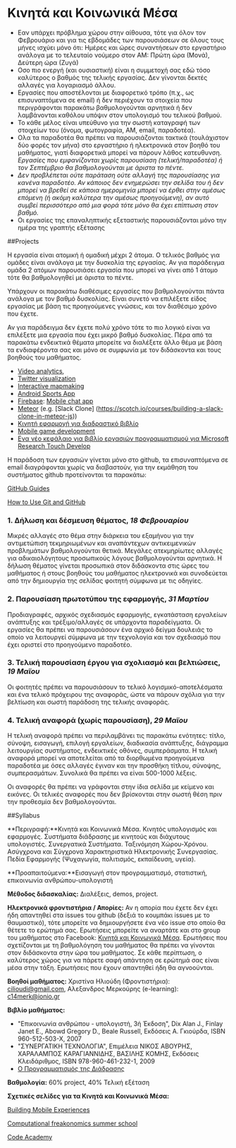 # Κινητά και Κοινωνικά Μέσα

* Εαν υπάρχει πρόβλημα χώρου στην αίθουσα, τότε για όλον τον Φεβρουάριο και για τις εβδομάδες των παρουσιάσεων σε όλους τους μήνες ισχύει μόνο ότι: Ημέρες και ώρες συναντήσεων στο εργαστήριο ανάλογα με το τελευταίο νούμερο στον ΑΜ: Πρώτη ώρα (Μονά), Δεύτερη ώρα (Ζυγά)
* Οσο πιο ενεργή (και ουσιαστική) είναι η συμμετοχή σας εδώ τόσο καλύτερος ο βαθμός της τελικής εργασίας. Δεν γίνονται δεκτές αλλαγές για λογαριασμό άλλου. 
* Εργασίες που αποστέλονται με διαφορετικό τρόπο (π.χ., ως επισυναπτόμενα σε email) ή δεν περιέχουν τα στοιχεία που περιγράφονται παρακάτω βαθμολογούνται αρνητικά ή δεν λαμβάνονται καθόλου υπόψιν στον υπολογισμό του τελικού βαθμού.
* Το κάθε μέλος είναι υπεύθυνο για την σωστή καταγραφή των στοιχείων του (όνομα, φωτογραφία, AM, email, παραδοτέα).
* Ολα τα παραδοτέα θα πρέπει να παρουσιάζονται τακτικά (τουλάχιστον δύο φορές τον μήνα) στο εργαστήριο ή ηλεκτρονικά στον βοηθό του μαθήματος, γιατί διαφορετικά μπορεί να πάρουν λάθος κατευθυνση. *Εργασίες που εμφανίζονται χωρίς παρουσίαση (τελική/παραδοτέα) ή τον Σεπτέμβριο θα βαθμολογούνται με άριστα το πέντε.*
* *Δεν προβλέπεται ούτε παράταση ούτε αλλαγή της παρουσίασης για κανένα παραδοτέο. Αν κάποιος δεν ενημερώσει την σελίδα του ή δεν μπορεί να βρεθεί σε κάποια ημερομηνία μπορεί να έρθει στην αμέσως επόμενη (ή ακόμη καλύτερα την αμέσως προηγούμενη), αν αυτό συμβεί περισσότερο από μια φορά τότε μόνο θα έχει επίπτωση στον βαθμό.*
* Οι εργασίες της επαναληπτικής εξεταστικής παρουσιάζονται μόνο την ημέρα της γραπτής εξέτασης

##Projects

Η εργασία είναι ατομική ή ομαδική μέχρι 2 άτομα. Ο τελικός βαθμός για ομάδες είναι ανάλογα με την δυσκολία της εργασίας. Αν για παράδειγμα ομάδα 2 ατόμων παρουσιάσει εργασία που μπορεί να γίνει από 1 άτομο τότε θα βαθμολογηθεί με άριστα το πέντε.

Υπάρχουν οι παρακάτω διαθέσιμες εργασίες που βαθμολογούνται πάντα ανάλογα με τον βαθμό δυσκολίας. Είναι συνετό να επιλέξετε είδος εργασίας με βάση τις προηγούμενες γνώσεις, και τον διαθέσιμο χρόνο που έχετε. 

Αν για παράδειγμα δεν έχετε πολύ χρόνο τότε το πιο λογικό είναι να επιλέξετε μια εργασία που έχει μικρό βαθμό δυσκολίας. Πέρα από τα παρακάτω ενδεικτικά θέματα μπορείτε να διαλέξετε άλλο θέμα με βάση τα ενδιαφέροντα σας και μόνο σε συμφωνία με τον διδάσκοντα και τους βοηθούς του μαθήματος. 


* [Video analytics](http://www.socialskip.org), 
* [Twitter visualization](http://www.flutrack.org)
* [Interactive mapmaking](http://www.mapito.org)
* [Android Sports App](https://github.com/andrid/Run2gether)
* [Firebase](https://www.firebase.com): [Mobile chat app](https://www.firebase.com/docs/android/examples.html)
* [Meteor](https://www.meteor.com/) (e.g. [Slack Clone] (https://scotch.io/courses/building-a-slack-clone-in-meteor-js))
* [Κινητή εφαρμογή για διαδραστικό βιβλίο](http://www.pibook.gr)
* [Mobile game development](https://www.udacity.com/courses/ud405)
* [Ενα νέο κεφάλαιο για βιβλίο εργασιών προγραμματισμού για Microsoft Research Touch Develop](http://www.mttcs.org/Projekte/Squeak/material/ideas_eng.pdf)

Η παράδοση των εργασιών γίνεται μόνο στο github, τα επισυναπτόμενα σε email διαγράφονται χωρίς να διαβαστούν, για την εκμάθηση του συστήματος github προτείνονται τα παρακάτω:

[GitHub Guides](https://guides.github.com)

[How to Use Git and GitHub](https://www.udacity.com/course/ud775)

### 1. Δήλωση και δέσμευση θέματος, *18 Φεβρουαρίου*

Μικρές αλλαγές στο θέμα στην διάρκεια του εξαμήνου για την αντιμετώπιση τεκμηριωμένων και αναπάντεχων αντικειμενικών προβλημάτων βαθμολογούνται θετικά. Μεγάλες ατεκμηρίωτες αλλαγές για αδικαιολόγητους προσωπικούς λόγους βαθμολογούνται αρνητικά. Η δήλωση θέματος γίνεται προσωπικά στον διδάσκοντα στις ώρες του μαθήματος ή στους βοηθούς του μαθήματος ηλεκτρονικά και συνοδεύεται από την δημιουργία της σελίδας φοιτητή σύμφωνα με τις οδηγίες.

### 2. Παρουσίαση πρωτοτύπου της εφαρμογής,  *31 Μαρτίου*

Προδιαγραφές, αρχικός σχεδιασμός εφαρμογής, εγκατάσταση εργαλείων ανάπτυξης και τρέξιμο/αλλαγές σε υπάρχοντα παραδείγματα. Οι εργασίες θα πρέπει να παρουσιάσουν ένα αρχικό δείγμα δουλειάς το οποίο να λειτουργεί σύμφωνα με την τεχνολογία και τον σχεδιασμό που έχει οριστεί στο προηγούμενο παραδοτέο.  

### 3. Τελική παρουσίαση έργου για σχολιασμό και βελτιώσεις, *19 Μαϊου*

Οι φοιτητές πρέπει να παρουσιάσουν το τελικό λογισμικό-αποτελέσματα και ένα τελικό πρόχειρου της αναφοράς, ώστε να πάρουν σχόλια για την βελτίωση και σωστή παράδοση της τελικής αναφοράς.

### 4. Τελική αναφορά (χωρίς παρουσίαση), *29 Μαϊου*

Η τελική αναφορά πρέπει να περιλαμβάνει τις παρακάτω ενότητες: τίτλο, σύνοψη, εισαγωγή, επιλογή εργαλείων, διαδικασία ανάπτυξης, διάγραμμα λειτουργίας συστήματος, ενδεικτικές οθόνες, συμπεράσματα. Η τελική αναφορά μπορεί να αποτελείται από τα διορθωμένα προηγούμενα παραδοτέα με όσες αλλαγές έγιναν και την προσθήκη τίτλου, σύνοψης, συμπερασμάτων. Συνολικά θα πρέπει να είναι 500-1000 λέξεις. 

Οι αναφορές θα πρέπει να γράφονται στην ίδια σελίδα με κείμενο και εικόνες. Οι τελικές αναφορές που δεν βρίσκονται στην σωστή θέση πριν την προθεσμία δεν βαθμολογούνται.

##Syllabus

**Περιγραφή:**Κινητά και Κοινωνικά Μέσα. Κινητός υπολογισμός και εφαρμογές. Συστήματα διάδρασης με κινητούς και διάχυτους υπολογιστές. Συνεργατικά Συστήματα. Ταξινόμηση Χώρου-Χρόνου. Ασύγχρονα και Σύγχρονα Χαρακτηριστικά Ηλεκτρονικής Συνεργασίας. Πεδία Εφαρμογής (Ψυχαγωγία, πολιτισμός, εκπαίδευση, υγεία).

**Προαπαιτούμενα:**Εισαγωγή στον προγραμματισμό, στατιστική, επικοινωνία ανθρώπου-υπολογιστή

**Μέθοδος διδασκαλίας:** Διαλέξεις, demos, project.

**Ηλεκτρονικά φροντιστήρια / Απορίες:** Αν η απορία που έχετε δεν έχει ήδη απαντηθεί στα issues του github (δεξιά το κουμπάκι issues με το θαυμαστικό), τότε μπορείτε να δημιουργήσετε ένα νέο issue στο οποίο θα θέτετε το ερώτημά σας. Ερωτήσεις μπορείτε να αναρτάτε και στo group του μαθήματος στο Facebook: [Κινητά και Κοινωνικά Μέσα](https://www.facebook.com/groups/1715034925408269/). Ερωτήσεις που σχετίζονται με τη βαθμολόγηση του μαθήματος θα πρέπει να γίνονται στον διδάσκοντα στην ώρα του μαθήματος. Σε κάθε περίπτωση, ο καλύτερος χώρος για να πάρετε σαφή απάντηση σε ερώτημά σας είναι μέσα στην τάξη. Ερωτήσεις που έχουν απαντηθεί ήδη θα αγνοούνται. 


**Βοηθοί μαθήματος:** Χριστίνα Ηλιούδη (Φροντιστήρια): cilioudi@gmail.com, Αλεξανδρος Μερκούρης (e-learning): c14merk@ionio.gr

**Βιβλίο μαθήματος:** 

* "Επικοινωνία ανθρώπου - υπολογιστή, 3ή Έκδοση", Dix Alan J., Finlay Janet E., Abowd Gregory D., Beale Russell, Εκδόσεις Α. Γκιούρδα, ISBN 960-512-503-X, 2007 
* "ΣΥΝΕΡΓΑΤΙΚΗ ΤΕΧΝΟΛΟΓΙΑ", Επιμέλεια ΝΙΚΟΣ ΑΒΟΥΡΗΣ, ΧΑΡΑΛΑΜΠΟΣ ΚΑΡΑΓΙΑΝΝΙΔΗΣ, ΒΑΣΙΛΗΣ ΚΟΜΗΣ, Εκδόσεις Κλειδάριθμος, ISBN 978-960-461-232-1, 2009
* [Ο Προγραμματισμός της Διάδρασης](http://www.pibook.gr)

**Βαθμολογία:** 60% project, 40% Τελική εξέταση

**Σχετικές σελίδες για τα Κινητά και Κοινωνικά Μέσα:**

[Building Mobile Experiences](https://www.google.com/url?q=https%3A%2F%2Fwww.edx.org%2Fcourse%2Fbuilding-mobile-experiences-mitx-21w-789x&sa=D&sntz=1&usg=AFrqEzez1v41pEL2myttw5A8iLmoYV2Evw)

[Computational freakonomics summer school](http://www.google.com/url?q=http%3A%2F%2Fswiki.cc.gatech.edu%2Fcompfreak&sa=D&sntz=1&usg=AFrqEzdOvyyHH3iSvHxRCnAwjeRQAZkL7Q)

[Code Academy](https://www.codecademy.com/)

